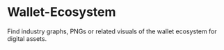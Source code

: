 # Wallet-Ecosystem
Find industry graphs, PNGs or related visuals of the wallet ecosystem for digital assets. 
